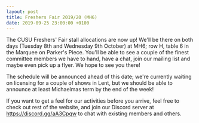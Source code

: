 ```yaml
---
layout: post
title: Freshers Fair 2019/20 (MH6)
date: 2019-09-25 23:00:00 +0100
---
```


The CUSU Freshers' Fair stall allocations are now up! We'll be there on both days (Tuesday 8th and Wednesday 9th October) at MH6; row H, table 6 in the Marquee on Parker's Piece. You'll be able to see a couple of the finest committee members we have to hand, have a chat, join our mailing list and maybe even pick up a flyer. We hope to see you there!

The schedule will be announced ahead of this date; we're currently waiting on licensing for a couple of shows in Lent, but we should be able to announce at least Michaelmas term by the end of the week!

If you want to get a feel for our activities before you arrive, feel free to check out rest of the website, and join our Discord server at https://discord.gg/aA3Cpqw to chat with existing members and others.